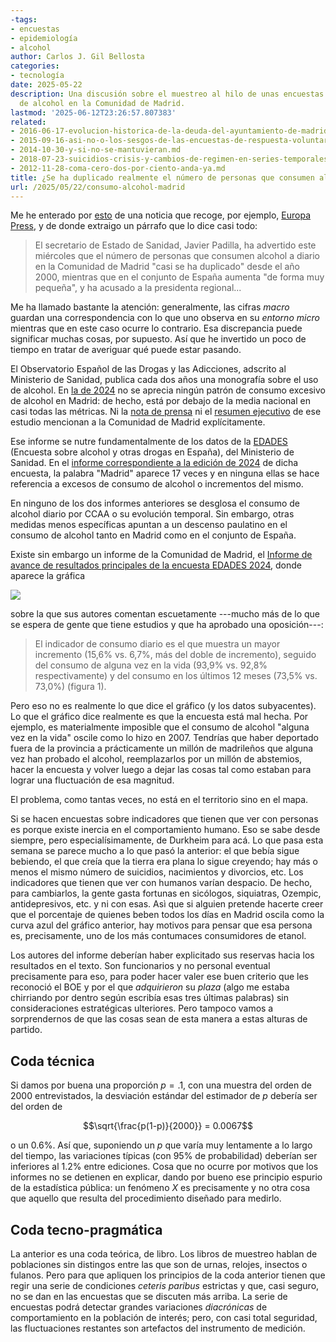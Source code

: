```yaml
---
-tags:
- encuestas
- epidemiología
- alcohol
author: Carlos J. Gil Bellosta
categories:
- tecnología
date: 2025-05-22
description: Una discusión sobre el muestreo al hilo de unas encuestas sobre consumo
  de alcohol en la Comunidad de Madrid.
lastmod: '2025-06-12T23:26:57.807383'
related:
- 2016-06-17-evolucion-historica-de-la-deuda-del-ayuntamiento-de-madrid.md
- 2015-09-16-asi-no-o-los-sesgos-de-las-encuestas-de-respuesta-voluntaria.md
- 2014-10-30-y-si-no-se-mantuvieran.md
- 2018-07-23-suicidios-crisis-y-cambios-de-regimen-en-series-temporales.md
- 2012-11-28-coma-cero-dos-por-ciento-anda-ya.md
title: ¿Se ha duplicado realmente el número de personas que consumen alcohol a diario en la provincia de Madrid?
url: /2025/05/22/consumo-alcohol-madrid
---
```


Me he enterado por
[esto](https://derechomercantilespana.blogspot.com/2025/06/madrid-es-la-capital-universitaria-de.html)
de una noticia que recoge, por ejemplo, [Europa Press](https://www.europapress.es/madrid/noticia-ministerio-sanidad-alerta-aumento-consumo-alcohol-madrid-ayuso-hace-poco-menos-delegada-comercial-20250611143450.html),
y de donde extraigo un párrafo que lo dice casi todo:

> El secretario de Estado de Sanidad, Javier Padilla, ha advertido este miércoles que el número de personas que consumen alcohol a diario en la Comunidad de Madrid "casi se ha duplicado" desde el año 2000, mientras que en el conjunto de España aumenta "de forma muy pequeña", y ha acusado a la presidenta regional...

Me ha llamado bastante la atención: generalmente, las cifras _macro_ guardan una correspondencia con lo que uno observa en su _entorno micro_ mientras que en este caso ocurre lo contrario. Esa discrepancia puede significar muchas cosas, por supuesto. Así que he invertido un poco de tiempo en tratar de averiguar qué puede estar pasando.

El Observatorio Español de las Drogas y las Adicciones, adscrito al Ministerio de Sanidad, publica cada dos años una monografía sobre el uso de alcohol. En
[la de 2024](https://pnsd.sanidad.gob.es/profesionales/publicaciones/catalogo/catalogoPNSD/publicaciones/pdf/2024_OEDA_MonografiaAlcoholConsumoConsecuencias.pdf)
no se aprecia ningún patrón de consumo excesivo de alcohol en Madrid: de hecho, está por debajo de la media nacional en casi todas las métricas. Ni la [nota de prensa](https://pnsd.sanidad.gob.es/noticiasEventos/notas/2024/pdf/20240801_NP_SANIDAD_MonografiaAlcohol2024.pdf) ni el [resumen ejecutivo](https://pnsd.sanidad.gob.es/profesionales/publicaciones/catalogo/catalogoPNSD/publicaciones/pdf/2024_OEDA_MonografiaAlcoholConsumoConsecuencias_ResumenEjecutivo.pdf) de ese estudio mencionan a la Comunidad de Madrid explícitamente.

Ese informe se nutre fundamentalmente de los datos de la
[EDADES](https://pnsd.sanidad.gob.es/profesionales/sistemasInformacion/sistemaInformacion/encuestas_EDADES.htm)
(Encuesta sobre alcohol y otras drogas en España), del Ministerio de Sanidad. En el
[informe correspondiente a la edición de 2024](https://pnsd.sanidad.gob.es/profesionales/sistemasInformacion/sistemaInformacion/pdf/2024_Informe_EDADES.pdf)
de dicha encuesta, la palabra "Madrid" aparece 17 veces y en ninguna ellas se hace referencia a excesos de consumo de alcohol o incrementos del mismo.

En ninguno de los dos informes anteriores se desglosa el consumo de alcohol diario por CCAA o su evolución temporal. Sin embargo, otras medidas menos específicas apuntan a un descenso paulatino en el consumo de alcohol tanto en Madrid como en el conjunto de España.

Existe sin embargo un informe de la Comunidad de Madrid, el
[Informe de avance de resultados principales de la encuesta EDADES 2024](https://gestiona3.madrid.org/bvirtual/BVCM051478.pdf), donde aparece la gráfica

![](/wp-uploads/2025/evolucion-consumo-alcohol-madrid.png#center)

sobre la que sus autores comentan escuetamente ---mucho más de lo que se espera de gente que tiene estudios y que ha aprobado una oposición---:

> El indicador de consumo diario es el que muestra un mayor incremento (15,6% vs. 6,7%, más del doble de incremento), seguido del consumo de alguna vez en la vida (93,9% vs. 92,8% respectivamente) y del consumo en los últimos 12 meses (73,5% vs. 73,0%) (figura 1).

Pero eso no es realmente lo que dice el gráfico (y los datos subyacentes). Lo que el gráfico dice realmente es que la encuesta está mal hecha. Por ejemplo, es materialmente imposible que el consumo de alcohol "alguna vez en la vida" oscile como lo hizo en 2007. Tendrías que haber deportado fuera de la provincia a prácticamente un millón de madrileños que alguna vez han probado el alcohol, reemplazarlos por un millón de abstemios, hacer la encuesta y volver luego a dejar las cosas tal como estaban para lograr una fluctuación de esa magnitud.

El problema, como tantas veces, no está en el territorio sino en el mapa.

Si se hacen encuestas sobre indicadores que tienen que ver con personas es porque existe inercia en el comportamiento humano. Eso se sabe desde siempre, pero especialísimamente, de Durkheim para acá. Lo que pasa esta semana se parece mucho a lo que pasó la anterior: el que bebía sigue bebiendo, el que creía que la tierra era plana lo sigue creyendo; hay más o menos el mismo número de suicidios, nacimientos y divorcios, etc. Los indicadores que tienen que ver con humanos varían despacio. De hecho, para cambiarlos, la gente gasta fortunas en sicólogos, siquiatras, Ozempic, antidepresivos, etc. y ni con esas. Asì que si alguien pretende hacerte creer que el porcentaje de quienes beben todos los días en Madrid oscila como la curva azul del gráfico anterior, hay motivos para pensar que esa persona es, precisamente, uno de los más contumaces consumidores de etanol.

Los autores del informe deberían haber explicitado sus reservas hacia los resultados en el texto. Son funcionarios y no personal eventual precisamente para eso, para poder hacer valer ese buen criterio que les reconoció el BOE y por el que _adquirieron_ su _plaza_ (algo me estaba chirriando por dentro según escribía esas tres últimas palabras) sin consideraciones estratégicas ulteriores. Pero tampoco vamos a sorprendernos de que las cosas sean de esta manera a estas alturas de partido.

## Coda técnica

Si damos por buena una proporción $p = .1$, con una muestra del orden de 2000 entrevistados, la desviación estándar del estimador de $p$ debería ser del orden de

$$\sqrt{\frac{p(1-p)}{2000}} = 0.0067$$

o un 0.6%. Así que, suponiendo un $p$ que varía muy lentamente a lo largo del tiempo, las variaciones típicas (con 95% de probabilidad) deberían ser inferiores al 1.2% entre ediciones. Cosa que no ocurre por motivos que los informes no se detienen en explicar, dando por bueno ese principio espurio de la estadística pública: un fenómeno $X$ es precisamente y no otra cosa que aquello que resulta del procedimiento diseñado para medirlo.

## Coda tecno-pragmática

La anterior es una coda teórica, de libro. Los libros de muestreo hablan de poblaciones sin distingos entre las que son de urnas, relojes, insectos o fulanos. Pero para que apliquen los principios de la coda anterior tienen que regir una serie de condiciones _ceteris paribus_ estrictas y que, casi seguro, no se dan en las encuestas que se discuten más arriba. La serie de encuestas podrá detectar grandes variaciones _diacrónicas_ de comportamiento en la población de interés; pero, con casi total seguridad, las fluctuaciones restantes son artefactos del instrumento de medición.
